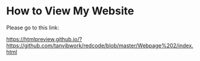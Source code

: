 # How to View My Website

Please go to this link:

https://htmlpreview.github.io/?https://github.com/tanvibwork/redcode/blob/master/Webpage%202/index.html
